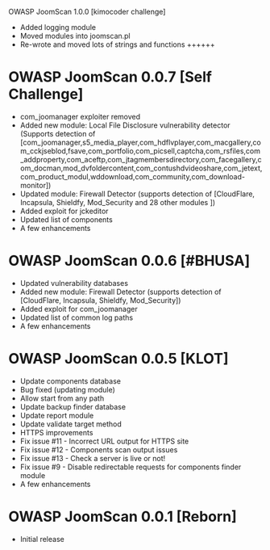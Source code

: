OWASP JoomScan 1.0.0 [kimocoder challenge]
* Added logging module
* Moved modules into joomscan.pl
* Re-wrote and moved lots of strings and functions
++++++

OWASP JoomScan 0.0.7 [Self Challenge]
============
* com_joomanager exploiter removed
* Added new module: Local File Disclosure vulnerability detector (Supports detection of [com_joomanager,s5_media_player,com_hdflvplayer,com_macgallery,com_cckjseblod,fsave,com_portfolio,com_picsell,captcha,com_rsfiles,com_addproperty,com_aceftp,com_jtagmembersdirectory,com_facegallery,com_docman,mod_dvfoldercontent,com_contushdvideoshare,com_jetext,com_product_modul,wddownload,com_community,com_download-monitor])
* Updated  module: Firewall Detector (supports detection of [CloudFlare, Incapsula, Shieldfy, Mod_Security and 28 other modules ])
* Added exploit for jckeditor
* Updated list of components
* A few enhancements

OWASP JoomScan 0.0.6 [#BHUSA]
============
* Updated vulnerability databases
* Added new module: Firewall Detector (supports detection of [CloudFlare, Incapsula, Shieldfy, Mod_Security])
* Added exploit for com_joomanager
* Updated list of common log paths
* A few enhancements

OWASP JoomScan 0.0.5 [KLOT]
============
* Update components database
* Bug fixed (updating module)
* Allow start from any path
* Update backup finder database
* Update report module
* Update validate target method 
* HTTPS improvements
* Fix issue #11 - Incorrect URL output for HTTPS site
* Fix issue #12 - Components scan output issues
* Fix issue #13 - Check a server is live or not!
* Fix issue #9 - Disable redirectable requests for components finder module
* A few enhancements

OWASP JoomScan 0.0.1 [Reborn]
============
* Initial release
